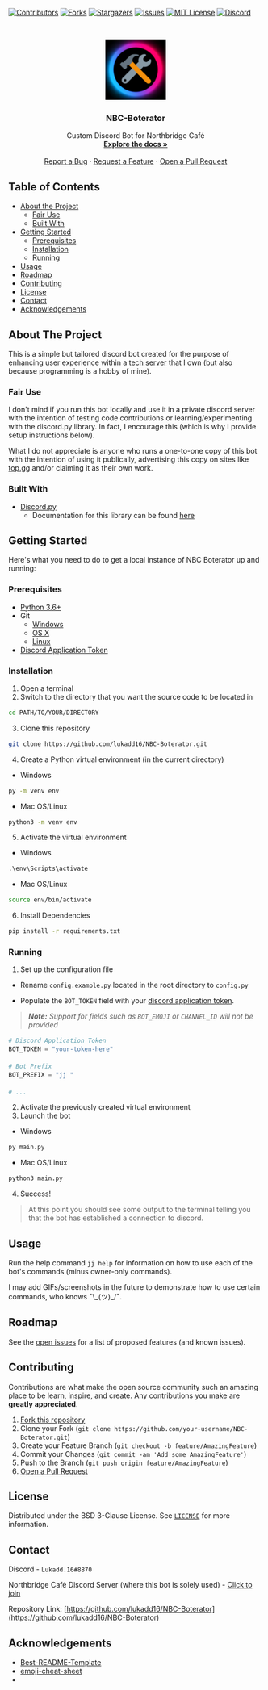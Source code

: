 <!--
Note on how to make documentation suggestions/changes? (would be commented out like this)
-->



<!--
*** CTRL + SHIFT + V to preview
-->



<!-- PROJECT SHIELDS -->
[![Contributors][contributors-shield]][contributors-url]
[![Forks][forks-shield]][forks-url]
[![Stargazers][stars-shield]][stars-url]
[![Issues][issues-shield]][issues-url]
[![MIT License][license-shield]][license-url]
[![Discord][discord-shield]][discord-url]



<!-- PROJECT LOGO -->
<br />
<p align="center">
  <a href="https://github.com/lukadd16/NBC-Boterator">
    <img src="data/images/logos/NBC Boterator_Aura.jpg" alt="Logo" width="120" height="120">
  </a>

  <h3 align="center">NBC-Boterator</h3>

  <p align="center">
    Custom Discord Bot for Northbridge Café
    <br />
    <a href="https://github.com/lukadd16/NBC-Boterator"><strong>Explore the docs »</strong></a>
    <br />
    <br />
    <a href="https://github.com/lukadd16/NBC-Boterator/issues">Report a Bug</a>
    ·
    <a href="https://github.com/lukadd16/NBC-Boterator/issues">Request a Feature</a>
    ·
    <a href="https://github.com/lukadd16/NBC-Boterator/compare">Open a Pull Request</a>
  </p>
</p>



<!-- TABLE OF CONTENTS -->
## Table of Contents

* [About the Project](#about-the-project)
  * [Fair Use](#fair-use)
  * [Built With](#built-with)
* [Getting Started](#getting-started)
  * [Prerequisites](#prerequisites)
  * [Installation](#installation)
  * [Running](#running)
* [Usage](#usage)
* [Roadmap](#roadmap)
* [Contributing](#contributing)
* [License](#license)
* [Contact](#contact)
* [Acknowledgements](#acknowledgements)



<!-- ABOUT THE PROJECT -->
## About The Project

This is a simple but tailored discord bot created for the purpose of enhancing user experience within a [tech server][discord-url] that I own (but also because programming is a hobby of mine).

### Fair Use

I don't mind if you run this bot locally and use it in a private discord server with the intention of testing code contributions or learning/experimenting with the discord<span>.py<span> library. In fact, I encourage this (which is why I provide setup instructions below).

What I do not appreciate is anyone who runs a one-to-one copy of this bot with the intention of using it publically, advertising this copy on sites like [top.gg](https://top.gg) and/or claiming it as their own work.

### Built With

* [Discord.py](https://pypi.org/project/discord.py/)
  * Documentation for this library can be found [here](https://discordpy.readthedocs.io/en/latest/#)



<!-- GETTING STARTED -->
## Getting Started

Here's what you need to do to get a local instance of NBC Boterator up and running:

### Prerequisites

* [Python 3.6+](https://www.python.org/downloads/)
* Git
  * [Windows](https://gitforwindows.org/)
  * [OS X](https://git-scm.com/download/mac)
  * [Linux](https://git-scm.com/download/linux)
* [Discord Application Token](https://discordpy.readthedocs.io/en/latest/discord.html)
<!-- https://git-scm.com/book/en/v2/Getting-Started-Installing-Git -->

### Installation

1. Open a terminal
2. Switch to the directory that you want the source code to be located in
```sh
cd PATH/TO/YOUR/DIRECTORY
```
3. Clone this repository
```sh
git clone https://github.com/lukadd16/NBC-Boterator.git
```
4. Create a Python virtual environment (in the current directory)
* Windows
```cmd
py -m venv env
```
* Mac OS/Linux
```sh
python3 -m venv env
```
5. Activate the virtual environment
* Windows
```cmd
.\env\Scripts\activate
```
* Mac OS/Linux
```sh
source env/bin/activate
```
6. Install Dependencies
```sh
pip install -r requirements.txt
```

### Running

1. Set up the configuration file
* Rename `config.example.py` located in the root directory to `config.py`
<!-- If ever decide to make a proper wiki, create own guide for how to make a discord app & bot account -->
* Populate the `BOT_TOKEN` field with your [discord application token](https://discordpy.readthedocs.io/en/latest/discord.html).
> _**Note:** Support for fields such as `BOT_EMOJI` or `CHANNEL_ID` will not be provided_
```py
# Discord Application Token
BOT_TOKEN = "your-token-here"

# Bot Prefix
BOT_PREFIX = "jj "

# ...
```
2. Activate the previously created virtual environment
3. Launch the bot
* Windows
```cmd
py main.py
```
* Mac OS/Linux
```sh
python3 main.py
```
4. Success!
> At this point you should see some output to the terminal telling you that the bot has established a connection to discord.



<!-- USAGE EXAMPLES -->
## Usage

Run the help command `jj help` for information on how to use each of the bot's commands (minus owner-only commands).

I may add GIFs/screenshots in the future to demonstrate how to use certain commands, who knows ¯\\\_(ツ)_\/¯.



<!-- ROADMAP -->
## Roadmap

See the [open issues](https://github.com/lukadd16/NBC-Boterator/issues) for a list of proposed features (and known issues).



<!-- CONTRIBUTING -->
<!--
Add a proper CONTRIBUTING.md file down the line with sections on conduct, issue/PR title format (to match automation), etc.
-->
## Contributing

Contributions are what make the open source community such an amazing place to be learn, inspire, and create. Any contributions you make are **greatly appreciated**.

1. [Fork this repository](https://github.com/lukadd16/NBC-Boterator/fork)
2. Clone your Fork (`git clone https://github.com/your-username/NBC-Boterator.git`)
2. Create your Feature Branch (`git checkout -b feature/AmazingFeature`)
3. Commit your Changes (`git commit -am 'Add some AmazingFeature'`) <!--git -am tag stages all tracked, modified files before committing-->
4. Push to the Branch (`git push origin feature/AmazingFeature`)
5. [Open a Pull Request](`https://github.com/lukadd16/NBC-Boterator/compare`)



<!-- LICENSE -->
## License

Distributed under the BSD 3-Clause License. See [`LICENSE`](https://github.com/lukadd16/NBC-Boterator/blob/master/LICENSE) for more information.



<!-- CONTACT -->
## Contact

Discord - `Lukadd.16#8870`

Northbridge Café Discord Server (where this bot is solely used) - [Click to join][discord-url]

Repository Link: [https://github.com/lukadd16/NBC-Boterator](https://github.com/lukadd16/NBC-Boterator)



<!-- ACKNOWLEDGEMENTS -->
## Acknowledgements

* [Best-README-Template](https://github.com/othneildrew/Best-README-Template)
* [emoji-cheat-sheet](https://github.com/ikatyang/emoji-cheat-sheet)
* 



<!-- MARKDOWN LINKS & IMAGES -->
<!-- https://www.markdownguide.org/basic-syntax/#reference-style-links -->
[contributors-shield]: https://img.shields.io/github/contributors/lukadd16/NBC-Boterator.svg?style=flat-square
[contributors-url]: https://github.com/lukadd16/NBC-Boterator/graphs/contributors
[forks-shield]: https://img.shields.io/github/forks/lukadd16/NBC-Boterator.svg?style=flat-square
[forks-url]: https://github.com/lukadd16/NBC-Boterator/network/members
[stars-shield]: https://img.shields.io/github/stars/lukadd16/NBC-Boterator.svg?style=flat-square
[stars-url]: https://github.com/lukadd16/NBC-Boterator/stargazers
[issues-shield]: https://img.shields.io/github/issues/lukadd16/NBC-Boterator.svg?style=flat-square
[issues-url]: https://github.com/lukadd16/NBC-Boterator/issues
[license-shield]: https://img.shields.io/github/license/lukadd16/NBC-Boterator.svg?style=flat-square
[license-url]: https://github.com/lukadd16/NBC-Boterator/blob/master/LICENSE.txt
<!-- [discord-shield]: https://img.shields.io/discord/667059292125265941?style=flat-square -->
<!-- [discord-shield]: https://img.shields.io/discord/667059292125265941?color=7289DA&logo=discord&logoColor=ffffff&style=flat-square -->
[discord-shield]: https://discord.com/api/guilds/667059292125265941/widget.png
[discord-url]: https://discord.gg/Wzv2BVQ
